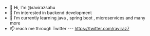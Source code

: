 - 👋 Hi, I’m @ravirazsahu
- 👀 I’m interested in backend development
- 🌱 I’m currently learning java , spring boot , microservices and many more
- 📫 reach me through Twitter --- https://twitter.com/raviraz7


